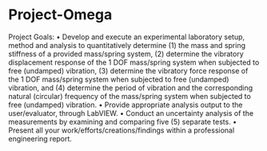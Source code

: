 # Project-Omega

Project Goals:
• Develop and execute an experimental laboratory setup, method and analysis to quantitatively determine (1) the mass and spring stiffness of a provided mass/spring system, (2) determine the vibratory displacement response of the 1 DOF mass/spring system when subjected to free (undamped) vibration, (3) determine the vibratory force response of the 1 DOF mass/spring system when subjected to free (undamped) vibration, and (4) determine the period of vibration and the corresponding natural (circular) frequency of the mass/spring system when subjected to free (undamped) vibration.
• Provide appropriate analysis output to the user/evaluator, through LabVIEW.
• Conduct an uncertainty analysis of the measurements by examining and comparing five (5) separate tests.
• Present all your work/efforts/creations/findings within a professional engineering report.
